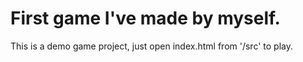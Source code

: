 # First game I've made by myself.
This is a demo game project, just open index.html from '/src' to play.
